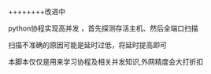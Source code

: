 ++++++++改进中


python协程实现高并发 ，首先探测存活主机、然后全端口扫描

扫描不准确的原因可能是延时过低，将延时提高即可


本脚本仅仅是用来学习协程及相关并发知识,外网精度会大打折扣
